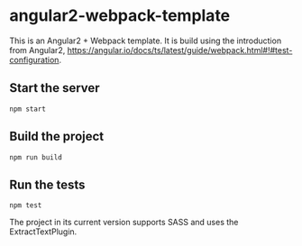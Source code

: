 # angular2-webpack-template
 
This is an Angular2 + Webpack template. It is build using the introduction from Angular2, https://angular.io/docs/ts/latest/guide/webpack.html#!#test-configuration.

## Start the server
`npm start`

## Build the project
`npm run build`

## Run the tests
`npm test`


The project in its current version supports SASS and uses the ExtractTextPlugin.

